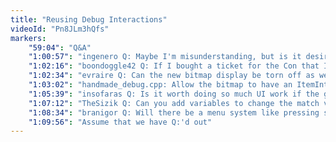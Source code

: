 ```yaml
---
title: "Reusing Debug Interactions"
videoId: "Pn8JLm3hQfs"
markers:
    "59:04": "Q&A"
    "1:00:57": "ingenero Q: Maybe I'm misunderstanding, but is it desired behavior for the \"tear\" feature to tear all groups below it even if they are on the same level in the hierarchy? I would think you would only want to tear the current group and subgroups, not other groups on the same level. For example, you wouldn't want the \"profile\" group to get torn when you tear the \"particles\" group"
    "1:02:16": "boondoggle42 Q: If I bought a ticket for the Con that I can't use, can I donate it to someone?"
    "1:02:34": "evraire Q: Can the new bitmap display be torn off as well?"
    "1:03:02": "handmade_debug.cpp: Allow the bitmap to have an ItemInteraction"
    "1:05:39": "insofaras Q: Is it worth doing so much UI work if the game will not feature much UI?"
    "1:07:12": "TheSizik Q: Can you add variables to change the match vectors?"
    "1:08:34": "branigor Q: Will there be a menu system like pressing start in Zelda to change items? Nothing fancy, but just something to get us started on how to do it"
    "1:09:56": "Assume that we have Q:'d out"
---
```

